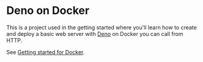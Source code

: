 # Deno on Docker

This is a project used in the getting started where you'll learn how to create and deploy a basic web server with [Deno](https://deno.land/) on Docker you can call from HTTP.

See [Getting started for Docker](https://docs.scaledynamics.com/docs/getting-started/docker).
